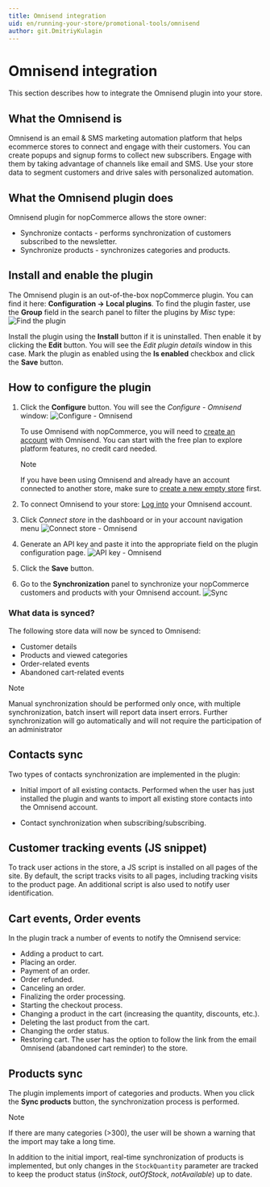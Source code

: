 ```yaml
---
title: Omnisend integration
uid: en/running-your-store/promotional-tools/omnisend
author: git.DmitriyKulagin
---
```


# Omnisend integration

This section describes how to integrate the Omnisend plugin into your store.

## What the Omnisend is

Omnisend is an email & SMS marketing automation platform that helps ecommerce stores to connect and engage with their customers. You can create popups and signup forms to collect new subscribers. Engage with them by taking advantage of channels like email and SMS. Use your store data to segment customers and drive sales with personalized automation.

## What the Omnisend plugin does

Omnisend plugin for nopCommerce allows the store owner:

* Synchronize contacts - performs synchronization of customers subscribed to the newsletter.
* Synchronize products - synchronizes categories and products.

## Install and enable the plugin

The Omnisend plugin is an out-of-the-box nopCommerce plugin. You can find it here: **Configuration → Local plugins**. To find the plugin faster, use the **Group** field in the search panel to filter the plugins by *Misc* type:
![Find the plugin](_static/omnisend/plugin-list.jpg)

Install the plugin using the **Install** button if it is uninstalled. Then enable it by clicking the **Edit** button. You will see the *Edit plugin details* window in this case. Mark the plugin as enabled using the **Is enabled** checkbox and click the **Save** button.

## How to configure the plugin

1. Click the **Configure** button. You will see the *Configure - Omnisend* window:
![Configure - Omnisend](_static/omnisend/configure-window.jpg)

   To use Omnisend with nopCommerce, you will need to [create an account](https://your.omnisend.com/g1K9y2) with Omnisend. You can start with the free plan to explore platform features, no credit card needed.

   > [!NOTE]
   > If you have been using Omnisend and already have an account connected to another store, make sure to [create a new empty store](https://support.omnisend.com/en/articles/3022953-managing-multiple-stores#register-a-new-store-under-the-owners-account) first.

1. To connect Omnisend to your store: [Log into](https://app.omnisend.com/login) your Omnisend account.

1. Click *Connect store* in the dashboard or in your account navigation menu
![Connect store - Omnisend](_static/omnisend/connect-store.jpg)

1. Generate an API key and paste it into the appropriate field on the plugin configuration page.
![API key - Omnisend](_static/omnisend/store-api-key.jpg)

1. Click the **Save** button.

1. Go to the **Synchronization** panel to synchronize your nopCommerce customers and products with your Omnisend account.
![Sync](_static/omnisend/sync.jpg)

### What data is synced?

The following store data will now be synced to Omnisend:

* Customer details
* Products and viewed categories
* Order-related events
* Abandoned cart-related events

> [!NOTE]
> Manual synchronization should be performed only once, with multiple synchronization, batch insert will report data insert errors. Further synchronization will go automatically and will not require the participation of an administrator

## Contacts sync

Two types of contacts synchronization are implemented in the plugin:

* Initial import of all existing contacts. Performed when the user has just installed the plugin and wants to import all existing store contacts into the Omnisend account.

* Contact synchronization when subscribing/subscribing.

## Customer tracking events (JS snippet)

To track user actions in the store, a JS script is installed on all pages of the site. By default, the script tracks visits to all pages, including tracking visits to the product page. An additional script is also used to notify user identification.

## Cart events, Order events

In the plugin track a number of events to notify the Omnisend service:

* Adding a product to cart.
* Placing an order.
* Payment of an order.
* Order refunded.
* Canceling an order.
* Finalizing the order processing.
* Starting the checkout process.
* Changing a product in the cart (increasing the quantity, discounts, etc.).
* Deleting the last product from the cart.
* Changing the order status.
* Restoring cart. The user has the option to follow the link from the email Omnisend (abandoned cart reminder) to the store.

## Products sync

The plugin implements import of categories and products.
When you click the **Sync products** button, the synchronization process is performed.

> [!NOTE]
> If there are many categories (>300), the user will be shown a warning that the import may take a long time.

In addition to the initial import, real-time synchronization of products is implemented, but only changes in the `StockQuantity` parameter are tracked to keep the product status (*inStock*, *outOfStock*, *notAvailable*) up to date.
